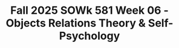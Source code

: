 ---
layout: single_embed_slide
title: "Fall 2025 SOWk 581 Week 06 - Objects Relations Theory & Self-Psychology"
presentation_id: yYuhCc
slides:
  - slide_name: ../deck-yYuhCc-large-0.jpeg
    slide_thumbnail: ../deck-yYuhCc-thumb-0.jpeg
    slide_alt: "Silhouette surrounded by icons (brain, clapperboard, heart) on pink and white slide titled 'Objects Relations Theory & Self-Psychology, Week 06.' Includes 'Jacob Campbell, Ph.D. LICSW, Heritage University,' and 'Fall 2025 SOWK 581.'"
  - slide_name: ../deck-yYuhCc-large-1.jpeg
    slide_thumbnail: ../deck-yYuhCc-thumb-1.jpeg
    slide_alt: "**Slide Content:** The slide presents the 'Week 06 Agenda' focusing on 'Objects Relations Theory & Self-psychology,' outlining agenda items and learning objectives.**Agenda:**- Discuss psychosocial assessment assignment- Examples of object relation theory for clients- Reviewing self-psychology components- Empathetic responding practice- Examining ADHD diagnosis**Learning Objectives:**- Explain object relations theory and self-psychology concepts- Describe clinician's therapeutic role- Demonstrate empathetic communication- Evaluate ADHD criteria through self-psychology lens"
  - slide_name: ../deck-yYuhCc-large-2.jpeg
    slide_thumbnail: ../deck-yYuhCc-thumb-2.jpeg
    slide_alt: "**Object**: Text slide**Action**: Describes psychosocial assessment assignment requirements**Context**: Presentation on academic tasks, features sections on evaluation and cultural factors.**Text**:'Psychosocial AssessmentThe psychosocial assessment is a key assignment for SOWK 581. Students will demonstrate their competency in engagement. Heritage’s MSW Program includes two practice behaviors in assessing engagement. The first involves evaluating cultural factors, and the second consists of using culturally responsive engagement methods...Students will conduct a psychosocial assessment with a client for their case study. The final product has two components: evaluation documentation and a reflective section on the client experience. Text references the 'Case of Vincent' for guidance. Required: Chapter's section headings like Identifying Information, Referral Source, etc.'"
  - slide_name: ../deck-yYuhCc-large-3.jpeg
    slide_thumbnail: ../deck-yYuhCc-thumb-3.jpeg
    slide_alt: "**Object**: Table  **Action**: Presents criteria and descriptions  **Context**: For 'Psychosocial Assessment,' detailing aspects like cultural factors, engagement methods, documentation practices, evaluation alignment, and assignment adherence. Includes reflections and comprehensive evaluations.  **Text**: 'Psychosocial Assessment,' 'Description,' 'Highly Developed,' and segments on evaluating cultural factors, using culturally responsive engagement, documentation, client needs, evaluation alignment, and assignment adherence."
  - slide_name: ../deck-yYuhCc-large-4.jpeg
    slide_thumbnail: ../deck-yYuhCc-thumb-4.jpeg
    slide_alt: "Slide text describes 'Five Assumptions of Time Limited Dynamic Psychotherapy' from Object Relation Theory. Key points include learning maladaptive patterns, maintaining them, re-enacting them in therapy, the dyadic therapeutic relationship, and focusing on problematic childhood patterns."
  - slide_name: ../deck-yYuhCc-large-5.jpeg
    slide_thumbnail: ../deck-yYuhCc-thumb-5.jpeg
    slide_alt: "A man in a checkered shirt sits and speaks in an armchair. A woman listens in a cozy, book-lined room. Text reads: 'Time-Limited Dynamic Psychotherapy (TLDP) with Hanna Levenson Video (PsychotherapyNet, 2009).'"
  - slide_name: ../deck-yYuhCc-large-6.jpeg
    slide_thumbnail: ../deck-yYuhCc-thumb-6.jpeg
    slide_alt: "A bowl contains colorful fruit icons: bananas, apples, and a cherry. Text elements describe aspects of 'Object Relation Theory,' focusing on self and others' actions. Reference: Cooper & Granucci Lesser, 2022."
  - slide_name: ../deck-yYuhCc-large-7.jpeg
    slide_thumbnail: ../deck-yYuhCc-thumb-7.jpeg
    slide_alt: "The slide presents an overview of self-psychology, discussing the self as core to identity and coherence. It outlines selfobject needs: mirroring, idealization, and twinship. Cited: Cooper & Granucci Lesser, 2022."
  - slide_name: ../deck-yYuhCc-large-8.jpeg
    slide_thumbnail: ../deck-yYuhCc-thumb-8.jpeg
    slide_alt: "Slide with black text on white background titled 'Role of the Therapist in Self-Psychology.' Discusses how therapists help patients understand emotions, learn self-comfort, and utilize empathic responses. Cites Cooper & Granucci Lesser (2022)."
  - slide_name: ../deck-yYuhCc-large-9.jpeg
    slide_thumbnail: ../deck-yYuhCc-thumb-9.jpeg
    slide_alt: "Text on slide reads: 'Every aspect of self-psychology as a therapeutic approach is framed within the context of empathy (Cooper & Granucci Lesser, 2022).' White background with black text."
  - slide_name: ../deck-yYuhCc-large-10.jpeg
    slide_thumbnail: ../deck-yYuhCc-thumb-10.jpeg
    slide_alt: "Slide textually presents 'Empathetic Communication' with four key parts: '1. Perspective taking, 2. Staying out of judgment, 3. Recognizing emotion, 4. Communicating emotion.' Cited as (Wiseman, 2007), background includes pink and orange elements."
  - slide_name: ../deck-yYuhCc-large-11.jpeg
    slide_thumbnail: ../deck-yYuhCc-thumb-11.jpeg
    slide_alt: "A slide titled 'Levels of Empathetic Responding' shows a car icon for 'Surface empathy' and speech bubbles for 'Reciprocal Empathy,' with descriptions outlining empathy levels and processes."
  - slide_name: ../deck-yYuhCc-large-12.jpeg
    slide_thumbnail: ../deck-yYuhCc-thumb-12.jpeg
    slide_alt: "**Slide Description:** This slide is titled 'Practice with Empathetic Responding' and focuses on a 16-year-old named Jamal.**Client:** Jamal recently moved to a new city with his mother following his parents' divorce. He's struggling with the adjustment, feeling isolated and anxious. His grades have dropped, and he's withdrawn at home.**Social Worker:** As a school social worker, your role is in a high school setting. Jamal's declining grades were noted in a report, prompting you to remove him from class for support. Your objective is to aid Jamal in navigating his emotional and academic challenges."
  - slide_name: ../deck-yYuhCc-large-13.jpeg
    slide_thumbnail: ../deck-yYuhCc-thumb-13.jpeg
    slide_alt: "**Object:** Text slide  **Action:** Describes a scenario  **Context:** Part of a presentation on empathetic responding  **Text:**  - **Title:** Practice with Empathetic Responding  - **Client:** Sarah, 35, survivor of domestic violence, conflicted about leaving an abusive relationship.  - **Social Worker:** Case manager at a domestic violence shelter, tasked with providing emotional support and safety planning for Sarah."
  - slide_name: ../deck-yYuhCc-large-14.jpeg
    slide_thumbnail: ../deck-yYuhCc-thumb-14.jpeg
    slide_alt: "**Object**: Slide presentation  **Action**: Displays information  **Context**: Includes text about 'Practice with Empathetic Responding' involving Jasmine, a 17-year-old facing grief after a friend's death, and her interaction with a social worker."
  - slide_name: ../deck-yYuhCc-large-15.jpeg
    slide_thumbnail: ../deck-yYuhCc-thumb-15.jpeg
    slide_alt: "**Object**: Slide content  **Action**: Displays information  **Context**: Presentation on ADHD diagnosis  Text:  'Examining Diagnosis of ADHD'  - Review criteria in the DSM-5-TR  - Small Group Discussion of relationship with Self-Psychology  Body text discusses children’s self-experience, learning disorders, and maladaptive defenses.  (Reference: Cooper & Granucci Lesser, 2022, p. 100)"
---